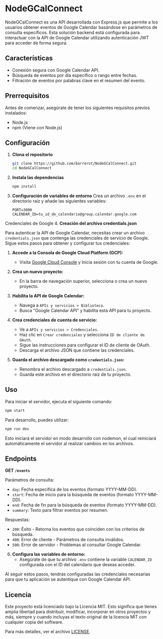 
# NodeGCalConnect

NodeGCalConnect es una API desarrollada con Express.js que permite a los usuarios obtener eventos de Google Calendar basándose en parámetros de consulta específicos. Esta solución backend está configurada para interactuar con la API de Google Calendar utilizando autenticación JWT para acceder de forma segura.

## Características

- Conexión segura con Google Calendar API.
- Búsqueda de eventos por día específico o rango entre fechas.
- Filtración de eventos por palabras clave en el resumen del evento.

## Prerrequisitos

Antes de comenzar, asegúrate de tener los siguientes requisitos previos instalados:
- Node.js
- npm (Viene con Node.js)

## Configuración

1. **Clona el repositorio**
   ```bash
   git clone https://github.com/barrerot/NodeGCalConnect.git
   cd NodeGCalConnect
   ```

2. **Instala las dependencias**
   ```bash
   npm install
   ```

3. **Configuración de variables de entorno**
   Crea un archivo `.env` en el directorio raíz y añade las siguientes variables:
   ```
   PORT=3000
   CALENDAR_ID=tu_id_de_calendario@group.calendar.google.com
   ```

Credenciales de Google
 4. **Creación del archivo credentials.json**

Para autenticar la API de Google Calendar, necesitas crear un archivo `credentials.json` que contenga las credenciales de servicio de Google. Sigue estos pasos para obtener y configurar tus credenciales:

1. **Accede a la Consola de Google Cloud Platform (GCP):**
   - Visita [Google Cloud Console](https://console.cloud.google.com/) y inicia sesión con tu cuenta de Google.

2. **Crea un nuevo proyecto:**
   - En la barra de navegación superior, selecciona o crea un nuevo proyecto.

3. **Habilita la API de Google Calendar:**
   - Navega a `APIs y servicios > Biblioteca`.
   - Busca "Google Calendar API" y habilita esta API para tu proyecto.

4. **Crea credenciales de cuenta de servicio:**
   - Ve a `APIs y servicios > Credenciales`.
   - Haz clic en `Crear credenciales` y selecciona `ID de cliente de OAuth`.
   - Sigue las instrucciones para configurar el ID de cliente de OAuth.
   - Descarga el archivo JSON que contiene las credenciales.

5. **Guarda el archivo descargado como `credentials.json`:**
   - Renombra el archivo descargado a `credentials.json`.
   - Guarda este archivo en el directorio raíz de tu proyecto.

## Uso

Para iniciar el servidor, ejecuta el siguiente comando:

```bash
npm start
```

Para desarrollo, puedes utilizar:

```bash
npm run dev
```

Esto iniciará el servidor en modo desarrollo con nodemon, el cual reiniciará automáticamente el servidor al realizar cambios en los archivos.

## Endpoints

**GET `/events`**

Parámetros de consulta:
- `day`: Fecha específica de los eventos (formato YYYY-MM-DD).
- `start`: Fecha de inicio para la búsqueda de eventos (formato YYYY-MM-DD).
- `end`: Fecha de fin para la búsqueda de eventos (formato YYYY-MM-DD).
- `summary`: Texto para filtrar eventos por resumen.

Respuestas:
- `200`: Éxito - Retorna los eventos que coinciden con los criterios de búsqueda.
- `400`: Error de cliente - Parámetros de consulta inválidos.
- `500`: Error de servidor - Problemas al consultar Google Calendar.



6. **Configura las variables de entorno:**
   - Asegúrate de que tu archivo `.env` contiene la variable `CALENDAR_ID` configurada con el ID del calendario que deseas acceder.

Al seguir estos pasos, tendrás configuradas las credenciales necesarias para que tu aplicación se autentique con Google Calendar API.

## Licencia

Este proyecto está licenciado bajo la Licencia MIT. Esto significa que tienes amplia libertad para distribuir, modificar, incorporar en otros proyectos y más, siempre y cuando incluyas el texto original de la licencia MIT con cualquier copia del software.

Para más detalles, ver el archivo [LICENSE](LICENSE_MIT.md).
